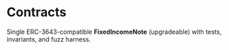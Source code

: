 # Contracts

Single ERC-3643-compatible **FixedIncomeNote** (upgradeable) with tests, invariants, and fuzz harness.
